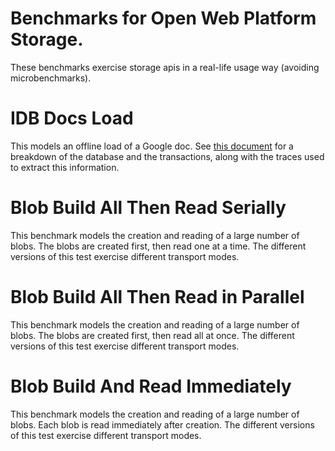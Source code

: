 # Benchmarks for Open Web Platform Storage.

These benchmarks exercise storage apis in a real-life usage way (avoiding microbenchmarks).

# IDB Docs Load

This models an offline load of a Google doc. See [this document](https://docs.google.com/document/d/1JC1RgMyxBAjUPSHjm2Bd1KPzcqpPPvxRomKevOkMPm0/edit) for a breakdown of the database and the transactions, along with the traces used to extract this information.

# Blob Build All Then Read Serially

This benchmark models the creation and reading of a large number of blobs. The blobs are created first, then read one at a time. The different versions of this test exercise different transport modes.

# Blob Build All Then Read in Parallel

This benchmark models the creation and reading of a large number of blobs. The blobs are created first, then read all at once. The different versions of this test exercise different transport modes.

# Blob Build And Read Immediately

This benchmark models the creation and reading of a large number of blobs. Each blob is read immediately after creation. The different versions of this test exercise different transport modes.
